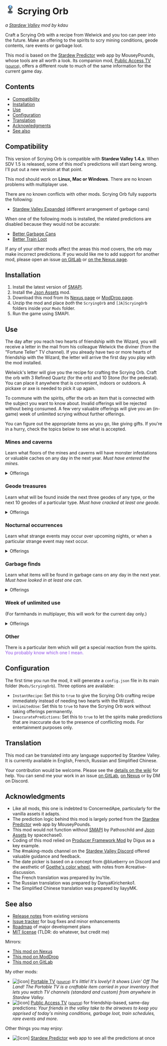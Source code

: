 # ![[icon]](assets/icon.png) Scrying Orb

*a [Stardew Valley](http://stardewvalley.net/) mod by kdau*

Craft a Scrying Orb with a recipe from Welwick and you too can peer into the future. Make an offering to the spirits to scry mining conditions, geode contents, rare events<!-- TODO: , shopping opportunities --> or garbage loot.

This mod is based on the [Stardew Predictor](https://mouseypounds.github.io/stardew-predictor/) web app by MouseyPounds, whose tools are all worth a look. Its companion mod, [Public Access TV](https://www.nexusmods.com/stardewvalley/mods/5605) <small>([source](../PublicAccessTV))</small>, offers a different route to much of the same information for the current game day.

## Contents

* [Compatibility](#compatibility)
* [Installation](#installation)
* [Use](#use)
* [Configuration](#configuration)
* [Translation](#translation)
* [Acknowledgments](#acknowledgments)
* [See also](#see-also)

## Compatibility

This version of Scrying Orb is compatible with **Stardew Valley 1.4.x**. When SDV 1.5 is released, some of this mod's predictions will start being wrong. I'll put out a new version at that point.

This mod should work on **Linux, Mac or Windows**. There are no known problems with multiplayer use.

There are no known conflicts with other mods. Scrying Orb fully supports the following:

* [Stardew Valley Expanded](https://www.nexusmods.com/stardewvalley/mods/3753) (different arrangement of garbage cans)

When one of the following mods is installed, the related predictions are disabled because they would not be accurate:

* [Better Garbage Cans](https://www.nexusmods.com/stardewvalley/mods/4171)
* [Better Train Loot](https://www.nexusmods.com/stardewvalley/mods/4234)

If any of your other mods affect the areas this mod covers, the orb may make incorrect predictions. If you would like me to add support for another mod, please open an issue [on GitLab](https://gitlab.com/kdau/predictivemods/-/issues) or [on the Nexus page](https://www.nexusmods.com/stardewvalley/mods/5603?tab=bugs).

## Installation

1. Install the latest version of [SMAPI](https://smapi.io/).
1. Install the [Json Assets](https://www.nexusmods.com/stardewvalley/mods/1720) mod.
1. Download this mod from its [Nexus page](https://www.nexusmods.com/stardewvalley/mods/5603?tab=files) or [ModDrop page](https://www.moddrop.com/stardew-valley/mods/756553-scrying-orb).
1. Unzip the mod and place *both* the `ScryingOrb` and `[JA]ScryingOrb` folders inside your `Mods` folder.
1. Run the game using SMAPI.

## Use

The day after you reach two hearts of friendship with the Wizard, you will receive a letter in the mail from his colleague Welwick the diviner (from the "Fortune Teller" TV channel). If you already have two or more hearts of friendship with the Wizard, the letter will arrive the first day you play with the mod installed.

Welwick's letter will give you the recipe for crafting the Scrying Orb. Craft the orb with 3 Refined Quartz (for the orb) and 10 Stone (for the pedestal). You can place it anywhere that is convenient, indoors or outdoors. A pickaxe or axe is needed to pick it up again.

To commune with the spirits, offer the orb an item that is connected with the subject you want to know about. Invalid offerings will be rejected without being consumed. A few very valuable offerings will give you an (in-game) week of unlimited scrying without further offerings.

You can figure out the appropriate items as you go, like giving gifts. If you're in a hurry, check the topics below to see what is accepted.

### Mines and caverns

Learn what floors of the mines and caverns will have monster infestations or valuable caches on any day in the next year. *Must have entered the mines.*

<details>
<summary>Offerings</summary>

* 5 Copper Ore
* 3 Iron Ore
* Gold Ore
* Iridium Ore
* 2 Coal

</details>

### Geode treasures

Learn what will be found inside the next three geodes of any type, or the next 10 geodes of a particular type. *Must have cracked at least one geode.*

<details>
<summary>Offerings</summary>

* any Mineral item other than Limestone or Prismatic Shard

</details>

### Nocturnal occurrences

Learn what strange events may occur over upcoming nights, or when a particular strange event may next occur.

<details>
<summary>Offerings</summary>

* 3 Bat Wing
* Void Egg
* Void Essence
* Void Mayonnaise
* Void Salmon

</details>

<!-- TODO: Market offerings -->

### Garbage finds

Learn what items will be found in garbage cans on any day in the next year. *Must have looked in at least one can.*

<details>
<summary>Offerings</summary>

* 3 Broken CD
* 3 Broken Glasses
* 3 Driftwood
* 3 Joja Cola
* 3 Rotten Plant
* 3 Soggy Newspaper
* 3 Trash
* *or any combination of the above totaling 3*

</details>

<!-- TODO: Seek a particular item -->

### Week of unlimited use

(For farmhands in multiplayer, this will work for the current day only.)

<details>
<summary>Offerings</summary>

* Golden Pumpkin
* Magic Rock Candy
* Pearl
* Prismatic Shard
* Treasure Chest

</details>

### Other

There is a particular item which will get a special reaction from the spirits. <span style="color: #9355ea">You probably know which one I mean.</span>

## Configuration

The first time you run the mod, it will generate a `config.json` file in its main folder (`Mods/ScryingOrb`). Three options are available:

* `InstantRecipe`: Set this to `true` to give the Scrying Orb crafting recipe immediately instead of needing two hearts with the Wizard.
* `UnlimitedUse`: Set this to `true` to have the Scrying Orb work without taking offerings permanently.
* `InaccuratePredictions`: Set this to `true` to let the spirits make predictions that are inaccurate due to the presence of conflicting mods. For entertainment purposes only.

## Translation

This mod can be translated into any language supported by Stardew Valley. It is currently available in English, French, Russian and Simplified Chinese.

Your contribution would be welcome. Please see the [details on the wiki](https://stardewvalleywiki.com/Modding:Translations) for help. You can send me your work in an issue [on GitLab](https://gitlab.com/kdau/predictivemods/-/issues), [on Nexus](https://www.nexusmods.com/stardewvalley/mods/5603?tab=bugs) or by DM on Discord.

## Acknowledgments

* Like all mods, this one is indebted to ConcernedApe, particularly for the vanilla assets it adapts.
* The prediction logic behind this mod is largely ported from the [Stardew Predictor](https://mouseypounds.github.io/stardew-predictor/) web app by MouseyPounds.
* This mod would not function without [SMAPI](https://smapi.io/) by Pathoschild and [Json Assets](https://www.nexusmods.com/stardewvalley/mods/1720) by spacechase0.
* Coding of this mod relied on [Producer Framework Mod](https://www.nexusmods.com/stardewvalley/mods/4970) by Digus as a key example.
* The #making-mods channel on the [Stardew Valley Discord](https://discordapp.com/invite/StardewValley) offered valuable guidance and feedback.
* The date picker is based on a concept from @blueberry on Discord and the aesthetic of [Goethe's color wheel](https://commons.wikimedia.org/wiki/File:Goethe,_Farbenkreis_zur_Symbolisierung_des_menschlichen_Geistes-_und_Seelenlebens,_1809.jpg), with notes from #creative-discussion.
* The French translation was prepared by Inu'tile.
* The Russian translation was prepared by DanyaKirichenko1.
* The Simplified Chinese translation was prepared by liayyMK.

## See also

* [Release notes](RELEASE-NOTES.md) from existing versions
* [Issue tracker](https://gitlab.com/kdau/predictivemods/-/issues) for bug fixes and minor enhancements
* [Roadmap](../ROADMAP.md) of major development plans
* [MIT license](../LICENSE) (TLDR: do whatever, but credit me)

Mirrors:

* [This mod on Nexus](https://www.nexusmods.com/stardewvalley/mods/5603)
* [This mod on ModDrop](https://www.moddrop.com/stardew-valley/mods/756553-scrying-orb)
* [This mod on GitLab](https://gitlab.com/kdau/predictivemods/-/tree/master/ScryingOrb)

My other mods:

* ![[icon]](https://kdau.gitlab.io/PortableTV/icon.png) [Portable TV](https://www.nexusmods.com/stardewvalley/mods/5674) <small>([source](https://gitlab.com/kdau/portabletv))</small>
  *It's little! It's lovely! It shows Livin' Off The Land! The Portable TV is a craftable item carried in your inventory that lets you watch TV channels (standard and custom) from anywhere in Stardew Valley.*
* ![[icon]](https://kdau.gitlab.io/PublicAccessTV/icon.png) [Public Access TV](https://www.nexusmods.com/stardewvalley/mods/5605) <small>([source](../PublicAccessTV))</small> for friendship-based, same-day predictions:
  *Your friends in the valley take to the airwaves to keep you apprised of today's mining conditions, garbage loot, train schedules, rare events and more.*

Other things you may enjoy:

* ![[icon]](https://mouseypounds.github.io/stardew-predictor/favicon_p.png) [Stardew Predictor](https://mouseypounds.github.io/stardew-predictor/) web app to see all the predictions at once
